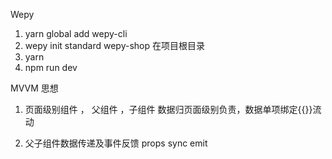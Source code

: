 Wepy
1. yarn global add wepy-cli
2. wepy init standard wepy-shop
在项目根目录
3. yarn 
4. npm run dev


MVVM 思想
1. 页面级别组件 ， 父组件 ，子组件
数据归页面级别负责，数据单项绑定{{}}流动

2. 父子组件数据传递及事件反馈
props sync
emit